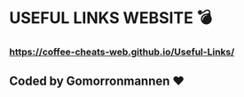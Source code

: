 # USEFUL LINKS WEBSITE 💣

### https://coffee-cheats-web.github.io/Useful-Links/

## Coded by Gomorronmannen ❤️